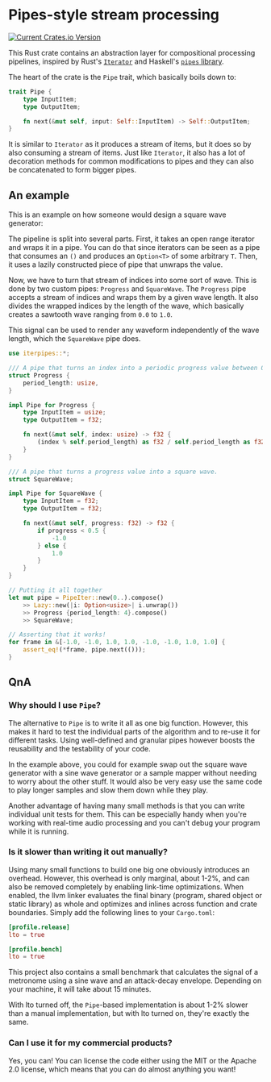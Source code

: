 # Pipes-style stream processing

[![Current Crates.io Version][crates-badge]][crates-url]

[crates-badge]: https://img.shields.io/crates/v/iterpipes.svg
[crates-url]: https://crates.io/crates/iterpipes

This Rust crate contains an abstraction layer for compositional processing pipelines, inspired by Rust's [`Iterator`](https://doc.rust-lang.org/stable/std/iter/trait.Iterator.html) and Haskell's [`pipes` library](https://hackage.haskell.org/package/pipes).

The heart of the crate is the `Pipe` trait, which basically boils down to:
``` rs
trait Pipe {
    type InputItem;
    type OutputItem;

    fn next(&mut self, input: Self::InputItem) -> Self::OutputItem;
}
```
It is similar to `Iterator` as it produces a stream of items, but it does so by also consuming a stream of items. Just like `Iterator`, it also has a lot of decoration methods for common modifications to pipes and they can also be concatenated to form bigger pipes.

## An example

This is an example on how someone would design a square wave generator:

The pipeline is split into several parts. First, it takes an open range iterator and wraps it in a pipe. You can do that since iterators can be seen as a pipe that consumes an `()` and produces an `Option<T>` of some arbitrary `T`. Then, it uses a lazily constructed piece of pipe that unwraps the value.

Now, we have to turn that stream of indices into some sort of wave. This is done by two custom pipes: `Progress` and `SquareWave`. The `Progress` pipe accepts a stream of indices and wraps them by a given wave length. It also divides the wrapped indices by the length of the wave, which basically creates a sawtooth wave ranging from `0.0` to `1.0`.

This signal can be used to render any waveform independently of the wave length, which the `SquareWave` pipe does.

``` rs
use iterpipes::*;

/// A pipe that turns an index into a periodic progress value between 0.0 and 1.0.
struct Progress {
    period_length: usize,
}

impl Pipe for Progress {
    type InputItem = usize;
    type OutputItem = f32;

    fn next(&mut self, index: usize) -> f32 {
        (index % self.period_length) as f32 / self.period_length as f32
    }
}

/// A pipe that turns a progress value into a square wave.
struct SquareWave;

impl Pipe for SquareWave {
    type InputItem = f32;
    type OutputItem = f32;

    fn next(&mut self, progress: f32) -> f32 {
        if progress < 0.5 {
            -1.0
        } else {
            1.0
        }
    }
}

// Putting it all together
let mut pipe = PipeIter::new(0..).compose()
    >> Lazy::new(|i: Option<usize>| i.unwrap())
    >> Progress {period_length: 4}.compose()
    >> SquareWave;

// Asserting that it works!
for frame in &[-1.0, -1.0, 1.0, 1.0, -1.0, -1.0, 1.0, 1.0] {
    assert_eq!(*frame, pipe.next(()));
}
```

## QnA

### Why should I use `Pipe`?

The alternative to `Pipe` is to write it all as one big function. However, this makes it hard to test the individual parts of the algorithm and to re-use it for different tasks. Using well-defined and granular pipes however boosts the reusability and the testability of your code.

In the example above, you could for example swap out the square wave generator with a sine wave generator or a sample mapper without needing to worry about the other stuff. It would also be very easy use the same code to play longer samples and slow them down while they play.

Another advantage of having many small methods is that you can write individual unit tests for them. This can be especially handy when you're working with real-time audio processing and you can't debug your program while it is running.

### Is it slower than writing it out manually?

Using many small functions to build one big one obviously introduces an overhead. However, this overhead is only marginal, about 1-2%, and can also be removed completely by enabling link-time optimizations. When enabled, the llvm linker evaluates the final binary (program, shared object or static library) as whole and optimizes and inlines across function and crate boundaries. Simply add the following lines to your `Cargo.toml`:

``` toml
[profile.release]
lto = true

[profile.bench]
lto = true
```

This project also contains a small benchmark that calculates the signal of a metronome using a sine wave and an attack-decay envelope. Depending on your machine, it will take about 15 minutes.

With lto turned off, the `Pipe`-based implementation is about 1-2% slower than a manual implementation, but with lto turned on, they're exactly the same.

### Can I use it for my commercial products?

Yes, you can! You can license the code either using the MIT or the Apache 2.0 license, which means that you can do almost anything you want!